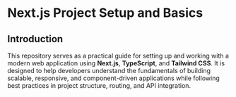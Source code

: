 # Next.js Project Setup and Basics

## Introduction

This repository serves as a practical guide for setting up and working with a modern web application using **Next.js**, **TypeScript**, and **Tailwind CSS**. It is designed to help developers understand the fundamentals of building scalable, responsive, and component-driven applications while following best practices in project structure, routing, and API integration.

